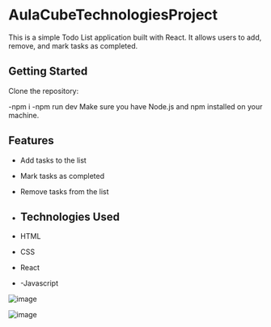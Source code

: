 # AulaCubeTechnologiesProject

This is a simple Todo List application built with React. It allows users to add, remove, and mark tasks as completed.

## Getting Started

Clone the repository:

-npm i
-npm run dev
Make sure you have Node.js and npm installed on your machine.

## Features

- Add tasks to the list
- Mark tasks as completed
- Remove tasks from the list

- ## Technologies Used
  
- HTML
- CSS
- React
- -Javascript

![image](https://github.com/ajmircoder/AulaCubeTechnologiesProject/assets/127777945/7b7fe11d-47e3-4000-8c47-47e35466b28a)

![image](https://github.com/ajmircoder/AulaCubeTechnologiesProject/assets/127777945/6a60739c-29ab-41e7-9e25-db350b8ae119)

